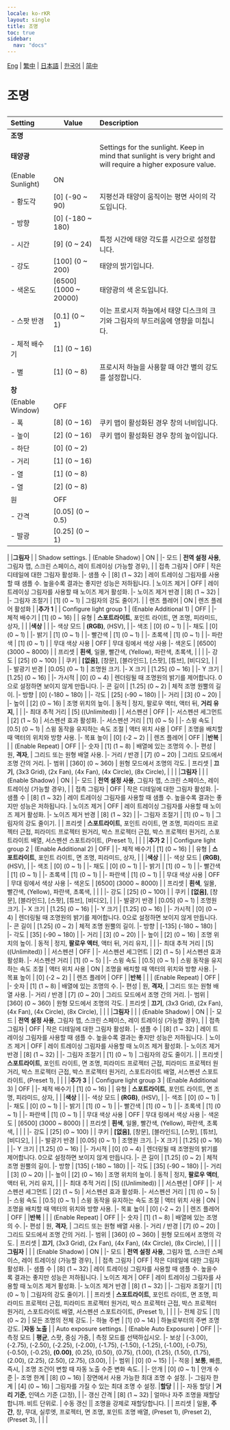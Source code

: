 ```yaml
---
locale: ko-rKR
layout: single
title: 조명
toc: true
sidebar:
  nav: "docs"
---
```

[Eng](/dancexr/menu/2025.4/scene/lighting) | [繁中](/tw/dancexr/menu/2025.4/scene/lighting) | [日本語](/jp/dancexr/menu/2025.4/scene/lighting) | [한국어](/kr/dancexr/menu/2025.4/scene/lighting) | [简中](/zh/dancexr/menu/2025.4/scene/lighting)

# 조명

## 

| Setting | Value | Description |
| :--- | --- | :--- |
|**조명** | | 
|**태양광** | | Settings for the sunlight. Keep in mind that sunlight is very bright and will require a higher exposure value.
| (Enable Sunlight) | ON | 
|- 황도각 | [0] (-90 ~ 90) | 지평선과 태양이 움직이는 평면 사이의 각도입니다.
|- 방향 | [0] (-180 ~ 180) | 
|- 시간 | [9] (0 ~ 24) | 특정 시간에 태양 각도를 시간으로 설정합니다.
|- 강도 | [100] (0 ~ 200) | 태양의 밝기입니다.
|- 색온도 | [6500] (1000 ~ 20000) | 태양광의 색 온도입니다.
|- 스팟 반경 | [0.1] (0 ~ 1) | 이는 프로시저 하늘에서 태양 디스크의 크기와 그림자의 부드러움에 영향을 미칩니다.
|- 체적 배수기 | [1] (0 ~ 16) | 
|- 별 | [1] (0 ~ 8) | 프로시저 하늘을 사용할 때 야간 별의 강도를 설정합니다.
|**창** | | 
| (Enable Window) | OFF | 
|- 폭 | [8] (0 ~ 16) | 쿠키 맵이 활성화된 경우 창의 너비입니다.
|- 높이 | [2] (0 ~ 16) | 쿠키 맵이 활성화된 경우 창의 높이입니다.
|- 하단 | [0] (0 ~ 2) | 
|- 거리 | [1] (0 ~ 16) | 
|- 열 | [1] (0 ~ 8) | 
|- 열 | [2] (0 ~ 8) | 
| 원 | OFF | 
|- 간격 | [0.05] (0 ~ 0.5) | 
|- 발광 | [0.25] (0 ~ 1) | 
|
|**그림자** | | Shadow settings.
| (Enable Shadow) | ON | 
|- 모드 | **전역 설정 사용**, 그림자 맵, 스크린 스페이스, 레이 트레이싱 (가능할 경우),  | 
| 접촉 그림자 | OFF | 작은 디테일에 대한 그림자 활성화.
|- 샘플 수 | [8] (1 ~ 32) | 레이 트레이싱 그림자를 사용할 때 샘플 수. 높을수록 결과는 좋지만 성능은 저하됩니다.
| 노이즈 제거 | OFF | 레이 트레이싱 그림자를 사용할 때 노이즈 제거 활성화.
|- 노이즈 제거 반경 | [8] (1 ~ 32) | 
|- 그림자 조절기 | [1] (0 ~ 1) | 그림자의 강도 줄이기.
|
| 렌즈 플레어 | ON | 렌즈 플레어 활성화
|
|**추가 1** | | Configure light group 1
| (Enable Additional 1) | OFF | 
|- 체적 배수기 | [1] (0 ~ 16) | 
| 유형 | **스포트라이트**, 포인트 라이트, 면 조명, 피라미드, 상자,  |  |
|**색상** | | 
|- 색상 모드 | **(RGB)**, (HSV),  | 
|- 색조 | [0] (0 ~ 1) | 
|- 채도 | [0] (0 ~ 1) | 
|- 밝기 | [1] (0 ~ 1) | 
|- 빨간색 | [1] (0 ~ 1) | 
|- 초록색 | [1] (0 ~ 1) | 
|- 파란색 | [1] (0 ~ 1) | 
| 무대 색상 사용 | OFF | 무대 링에서 색상 사용
|- 색온도 | [6500] (3000 ~ 8000) | 
| 프리셋 | **흰색**, 일몰, 빨간색, (Yellow), 파란색, 초록색,  |  |
|
|- 강도 | [25] (0 ~ 100) | 
| 쿠키 | **[없음]**, [창문], [블라인드], [스팟], [튜브], [비디오],  |  |
|- 발광기 반경 | [0.05] (0 ~ 1) | 조명원 크기.
|- X 크기 | [1.25] (0 ~ 16) | 
|- Y 크기 | [1.25] (0 ~ 16) | 
|- 가시적 | [0] (0 ~ 4) | 렌더링될 때 조명원의 밝기를 제어합니다. 0으로 설정하면 보이지 않게 만듭니다.
|- 콘 길이 | [1.25] (0 ~ 2) | 체적 조명 원뿔의 길이.
|- 방향 | [0] (-180 ~ 180) | 
|- 각도 | [25] (-90 ~ 180) | 
|- 거리 | [3] (0 ~ 20) | 
|- 높이 | [2] (0 ~ 16) | 조명 위치의 높이.
| 동적 | 정지, 팔로우 액터, 액터 뒤, **거리 유지**,  |  |
|- 최대 추적 거리 | [5] ((Unlimited)) | 
| 서스펜션 | OFF | 
|- 서스펜션 세그먼트 | [2] (1 ~ 5) | 서스펜션 효과 활성화.
|- 서스펜션 거리 | [1] (0 ~ 5) | 
|- 스윙 속도 | [0.5] (0 ~ 1) | 스윙 동작을 유지하는 속도 조절
| 액터 위치 사용 | OFF | 조명을 배치할 때 액터의 위치와 방향 사용.
|- 목표 높이 | [0] (-2 ~ 2) | 
| 렌즈 플레어 | OFF | 
|**반복** | | 
| (Enable Repeat) | OFF | 
|- 숫자 | [1] (1 ~ 8) | 배열에 있는 조명의 수.
|- 편성 | 원, **격자**,  | 그리드 또는 원형 배열 사용.
|- 거리 / 반경 | [7] (0 ~ 20) | 그리드 모드에서 조명 간의 거리.
|- 범위 | [360] (0 ~ 360) | 원형 모드에서 조명의 각도.
| 프리셋 | **끄기**, (3x3 Grid), (2x Fan), (4x Fan), (4x Circle), (8x Circle),  |  |
|
|**그림자** | | 
| (Enable Shadow) | ON | 
|- 모드 | **전역 설정 사용**, 그림자 맵, 스크린 스페이스, 레이 트레이싱 (가능할 경우),  | 
| 접촉 그림자 | OFF | 작은 디테일에 대한 그림자 활성화.
|- 샘플 수 | [8] (1 ~ 32) | 레이 트레이싱 그림자를 사용할 때 샘플 수. 높을수록 결과는 좋지만 성능은 저하됩니다.
| 노이즈 제거 | OFF | 레이 트레이싱 그림자를 사용할 때 노이즈 제거 활성화.
|- 노이즈 제거 반경 | [8] (1 ~ 32) | 
|- 그림자 조절기 | [1] (0 ~ 1) | 그림자의 강도 줄이기.
|
| 프리셋 | **스포트라이트**, 포인트 라이트, 면 조명, 피라미드 프로젝터 근접, 피라미드 프로젝터 원거리, 박스 프로젝터 근접, 박스 프로젝터 원거리, 스포트라이트 배열, 서스펜션 스포트라이트, (Preset 1),  |  |
|
|**추가 2** | | Configure light group 2
| (Enable Additional 2) | OFF | 
|- 체적 배수기 | [1] (0 ~ 16) | 
| 유형 | **스포트라이트**, 포인트 라이트, 면 조명, 피라미드, 상자,  |  |
|**색상** | | 
|- 색상 모드 | **(RGB)**, (HSV),  | 
|- 색조 | [0] (0 ~ 1) | 
|- 채도 | [0] (0 ~ 1) | 
|- 밝기 | [1] (0 ~ 1) | 
|- 빨간색 | [1] (0 ~ 1) | 
|- 초록색 | [1] (0 ~ 1) | 
|- 파란색 | [1] (0 ~ 1) | 
| 무대 색상 사용 | OFF | 무대 링에서 색상 사용
|- 색온도 | [6500] (3000 ~ 8000) | 
| 프리셋 | **흰색**, 일몰, 빨간색, (Yellow), 파란색, 초록색,  |  |
|
|- 강도 | [25] (0 ~ 100) | 
| 쿠키 | **[없음]**, [창문], [블라인드], [스팟], [튜브], [비디오],  |  |
|- 발광기 반경 | [0.05] (0 ~ 1) | 조명원 크기.
|- X 크기 | [1.25] (0 ~ 16) | 
|- Y 크기 | [1.25] (0 ~ 16) | 
|- 가시적 | [0] (0 ~ 4) | 렌더링될 때 조명원의 밝기를 제어합니다. 0으로 설정하면 보이지 않게 만듭니다.
|- 콘 길이 | [1.25] (0 ~ 2) | 체적 조명 원뿔의 길이.
|- 방향 | [-135] (-180 ~ 180) | 
|- 각도 | [35] (-90 ~ 180) | 
|- 거리 | [3] (0 ~ 20) | 
|- 높이 | [2] (0 ~ 16) | 조명 위치의 높이.
| 동적 | 정지, **팔로우 액터**, 액터 뒤, 거리 유지,  |  |
|- 최대 추적 거리 | [5] ((Unlimited)) | 
| 서스펜션 | OFF | 
|- 서스펜션 세그먼트 | [2] (1 ~ 5) | 서스펜션 효과 활성화.
|- 서스펜션 거리 | [1] (0 ~ 5) | 
|- 스윙 속도 | [0.5] (0 ~ 1) | 스윙 동작을 유지하는 속도 조절
| 액터 위치 사용 | ON | 조명을 배치할 때 액터의 위치와 방향 사용.
|- 목표 높이 | [0] (-2 ~ 2) | 
| 렌즈 플레어 | OFF | 
|**반복** | | 
| (Enable Repeat) | OFF | 
|- 숫자 | [1] (1 ~ 8) | 배열에 있는 조명의 수.
|- 편성 | 원, **격자**,  | 그리드 또는 원형 배열 사용.
|- 거리 / 반경 | [7] (0 ~ 20) | 그리드 모드에서 조명 간의 거리.
|- 범위 | [360] (0 ~ 360) | 원형 모드에서 조명의 각도.
| 프리셋 | **끄기**, (3x3 Grid), (2x Fan), (4x Fan), (4x Circle), (8x Circle),  |  |
|
|**그림자** | | 
| (Enable Shadow) | ON | 
|- 모드 | **전역 설정 사용**, 그림자 맵, 스크린 스페이스, 레이 트레이싱 (가능할 경우),  | 
| 접촉 그림자 | OFF | 작은 디테일에 대한 그림자 활성화.
|- 샘플 수 | [8] (1 ~ 32) | 레이 트레이싱 그림자를 사용할 때 샘플 수. 높을수록 결과는 좋지만 성능은 저하됩니다.
| 노이즈 제거 | OFF | 레이 트레이싱 그림자를 사용할 때 노이즈 제거 활성화.
|- 노이즈 제거 반경 | [8] (1 ~ 32) | 
|- 그림자 조절기 | [1] (0 ~ 1) | 그림자의 강도 줄이기.
|
| 프리셋 | **스포트라이트**, 포인트 라이트, 면 조명, 피라미드 프로젝터 근접, 피라미드 프로젝터 원거리, 박스 프로젝터 근접, 박스 프로젝터 원거리, 스포트라이트 배열, 서스펜션 스포트라이트, (Preset 1),  |  |
|
|**추가 3** | | Configure light group 3
| (Enable Additional 3) | OFF | 
|- 체적 배수기 | [1] (0 ~ 16) | 
| 유형 | **스포트라이트**, 포인트 라이트, 면 조명, 피라미드, 상자,  |  |
|**색상** | | 
|- 색상 모드 | **(RGB)**, (HSV),  | 
|- 색조 | [0] (0 ~ 1) | 
|- 채도 | [0] (0 ~ 1) | 
|- 밝기 | [1] (0 ~ 1) | 
|- 빨간색 | [1] (0 ~ 1) | 
|- 초록색 | [1] (0 ~ 1) | 
|- 파란색 | [1] (0 ~ 1) | 
| 무대 색상 사용 | OFF | 무대 링에서 색상 사용
|- 색온도 | [6500] (3000 ~ 8000) | 
| 프리셋 | **흰색**, 일몰, 빨간색, (Yellow), 파란색, 초록색,  |  |
|
|- 강도 | [25] (0 ~ 100) | 
| 쿠키 | **[없음]**, [창문], [블라인드], [스팟], [튜브], [비디오],  |  |
|- 발광기 반경 | [0.05] (0 ~ 1) | 조명원 크기.
|- X 크기 | [1.25] (0 ~ 16) | 
|- Y 크기 | [1.25] (0 ~ 16) | 
|- 가시적 | [0] (0 ~ 4) | 렌더링될 때 조명원의 밝기를 제어합니다. 0으로 설정하면 보이지 않게 만듭니다.
|- 콘 길이 | [1.25] (0 ~ 2) | 체적 조명 원뿔의 길이.
|- 방향 | [135] (-180 ~ 180) | 
|- 각도 | [35] (-90 ~ 180) | 
|- 거리 | [3] (0 ~ 20) | 
|- 높이 | [2] (0 ~ 16) | 조명 위치의 높이.
| 동적 | 정지, **팔로우 액터**, 액터 뒤, 거리 유지,  |  |
|- 최대 추적 거리 | [5] ((Unlimited)) | 
| 서스펜션 | OFF | 
|- 서스펜션 세그먼트 | [2] (1 ~ 5) | 서스펜션 효과 활성화.
|- 서스펜션 거리 | [1] (0 ~ 5) | 
|- 스윙 속도 | [0.5] (0 ~ 1) | 스윙 동작을 유지하는 속도 조절
| 액터 위치 사용 | ON | 조명을 배치할 때 액터의 위치와 방향 사용.
|- 목표 높이 | [0] (-2 ~ 2) | 
| 렌즈 플레어 | OFF | 
|**반복** | | 
| (Enable Repeat) | OFF | 
|- 숫자 | [1] (1 ~ 8) | 배열에 있는 조명의 수.
|- 편성 | 원, **격자**,  | 그리드 또는 원형 배열 사용.
|- 거리 / 반경 | [7] (0 ~ 20) | 그리드 모드에서 조명 간의 거리.
|- 범위 | [360] (0 ~ 360) | 원형 모드에서 조명의 각도.
| 프리셋 | **끄기**, (3x3 Grid), (2x Fan), (4x Fan), (4x Circle), (8x Circle),  |  |
|
|**그림자** | | 
| (Enable Shadow) | ON | 
|- 모드 | **전역 설정 사용**, 그림자 맵, 스크린 스페이스, 레이 트레이싱 (가능할 경우),  | 
| 접촉 그림자 | OFF | 작은 디테일에 대한 그림자 활성화.
|- 샘플 수 | [8] (1 ~ 32) | 레이 트레이싱 그림자를 사용할 때 샘플 수. 높을수록 결과는 좋지만 성능은 저하됩니다.
| 노이즈 제거 | OFF | 레이 트레이싱 그림자를 사용할 때 노이즈 제거 활성화.
|- 노이즈 제거 반경 | [8] (1 ~ 32) | 
|- 그림자 조절기 | [1] (0 ~ 1) | 그림자의 강도 줄이기.
|
| 프리셋 | **스포트라이트**, 포인트 라이트, 면 조명, 피라미드 프로젝터 근접, 피라미드 프로젝터 원거리, 박스 프로젝터 근접, 박스 프로젝터 원거리, 스포트라이트 배열, 서스펜션 스포트라이트, (Preset 1),  |  |
|
|- 전체 강도 | [1] (0 ~ 2) | 모든 조명의 전체 강도.
|- 하늘 주변 | [1] (0 ~ 14) | 하늘로부터의 주변 조명 강도.
|**자동 노출** | | Auto exposure settings.
| (Enable Auto Exposure) | OFF | 
|- 측정 모드 | **평균**, 스팟, 중심 가중,  | 측정 모드를 선택하십시오.
|- 보상 | (-3.00), (-2.75), (-2.50), (-2.25), (-2.00), (-1.75), (-1.50), (-1.25), (-1.00), (-0.75), (-0.50), (-0.25), **(0.00)**, (0.25), (0.50), (0.75), (1.00), (1.25), (1.50), (1.75), (2.00), (2.25), (2.50), (2.75), (3.00),  | 
|- 범위 | [0] (0 ~ 15) | 
|- 적응 | **보통**, 빠름, 즉시,  | 조명 조건이 변할 때 자동 노출 수준 변화 속도.
|
|- 안개 | [0] (0 ~ 1) | 안개 수준
|- 조명 한계 | [8] (0 ~ 16) | 장면에서 사용 가능한 최대 조명 수 설정.
|- 그림자 한계 | [4] (0 ~ 16) | 그림자를 가질 수 있는 최대 조명 수 설정.
|**할당** | | 
|- 자동 할당 | **거리 기준**, 인덱스 기준 (고정),  | 
|- 갱신 간격 | [8] (1 ~ 32) | 얼마나 자주 조명을 재할당합니까. 비트 단위로.
| 수동 갱신 || 조명을 강제로 재할당합니다.
|
| 프리셋 | 일몰, **주간**, 창, 무대, 실루엣, 프로젝터, 면 조명, 포인트 조명 배열, (Preset 1), (Preset 2), (Preset 3),  |  |
|
